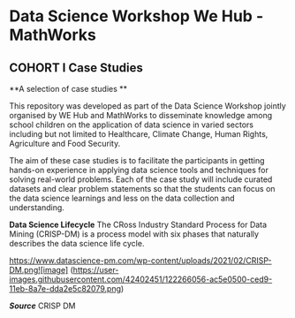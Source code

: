 # Data Science Workshop We Hub - MathWorks 
## COHORT I Case Studies

**A selection of case studies **

This repository was developed as part of the Data Science Workshop jointly organised by WE Hub and MathWorks to disseminate knowledge among school children on the  application of data science in varied sectors including but not limited to Healthcare, Climate Change, Human Rights, Agriculture and Food Security.

The aim of these case studies is to facilitate the participants in getting hands-on experience in applying data science tools and techniques for solving real-world problems. Each of the case study will include curated datasets and clear problem statements so that the students can focus on the data science learnings and less on the data collection and understanding.

**Data Science Lifecycle** 
The CRoss Industry Standard Process for Data Mining (CRISP-DM) is a process model with six phases that naturally describes the data science life cycle. 

https://www.datascience-pm.com/wp-content/uploads/2021/02/CRISP-DM.png![image]
(https://user-images.githubusercontent.com/42402451/122266056-ac5e0500-ced9-11eb-8a7e-dda2e5c82079.png)


_**Source**_ CRISP DM




